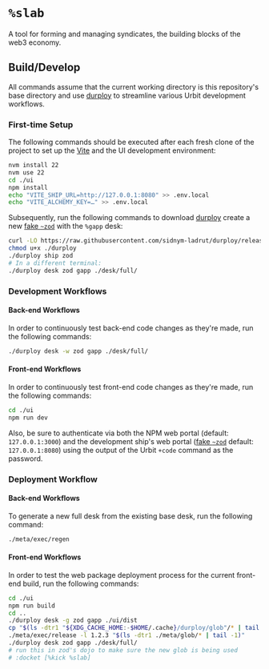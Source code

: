 # `%slab`

A tool for forming and managing syndicates, the building blocks of the web3
economy.

## Build/Develop

All commands assume that the current working directory is this repository's
base directory and use [durploy] to streamline various Urbit development
workflows.

### First-time Setup

The following commands should be executed after each fresh clone of the project
to set up the [Vite] and the UI development environment:

```bash
nvm install 22
nvm use 22
cd ./ui
npm install
echo "VITE_SHIP_URL=http://127.0.0.1:8080" >> .env.local
echo "VITE_ALCHEMY_KEY=…" >> .env.local
```

Subsequently, run the following commands to download [durploy] create a new
[fake `~zod`][fakezod] with the `%gapp` desk:

```bash
curl -LO https://raw.githubusercontent.com/sidnym-ladrut/durploy/release/durploy
chmod u+x ./durploy
./durploy ship zod
# In a different terminal:
./durploy desk zod gapp ./desk/full/
```

### Development Workflows

#### Back-end Workflows

In order to continuously test back-end code changes as they're made, run the
following commands:

```bash
./durploy desk -w zod gapp ./desk/full/
```

#### Front-end Workflows

In order to continuously test front-end code changes as they're made, run the
following commands:

```bash
cd ./ui
npm run dev
```

Also, be sure to authenticate via both the NPM web portal (default:
`127.0.0.1:3000`) and the development ship's web portal ([fake `~zod`][fakezod]
default: `127.0.0.1:8080`) using the output of the Urbit `+code` command as
the password.

### Deployment Workflow

#### Back-end Workflows

To generate a new full desk from the existing base desk, run the following
command:

```bash
./meta/exec/regen
```

#### Front-end Workflows

In order to test the web package deployment process for the current
front-end build, run the following commands:

```bash
cd ./ui
npm run build
cd ..
./durploy desk -g zod gapp ./ui/dist
cp "$(ls -dtr1 "${XDG_CACHE_HOME:-$HOME/.cache}/durploy/glob"/* | tail -1)" ./meta/glob
./meta/exec/release -l 1.2.3 "$(ls -dtr1 ./meta/glob/* | tail -1)"
./durploy desk zod gapp ./desk/full/
# run this in zod's dojo to make sure the new glob is being used
# :docket [%kick %slab]
```


[urbit]: https://urbit.org
[durploy]: https://github.com/sidnym-ladrut/durploy

[fakezod]: https://developers.urbit.org/guides/core/environment#development-ships
[react]: https://reactjs.org/
[tailwind css]: https://tailwindcss.com/
[vite]: https://vitejs.dev/
